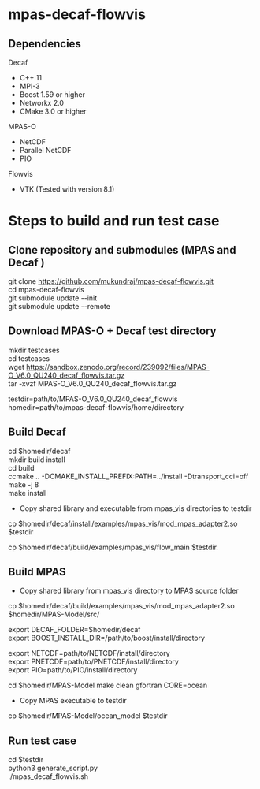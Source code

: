 # mpas-decaf-flowvis

## Dependencies

Decaf  
- C++ 11  
- MPI-3  
- Boost 1.59 or higher  
- Networkx 2.0  
- CMake 3.0 or higher  

MPAS-O
- NetCDF  
- Parallel NetCDF  
- PIO  

Flowvis
- VTK (Tested with version 8.1)


# Steps to build and run test case


## Clone repository and submodules (MPAS and Decaf )
git clone https://github.com/mukundraj/mpas-decaf-flowvis.git  
cd mpas-decaf-flowvis  
git submodule update --init  
git submodule update --remote  

## Download MPAS-O + Decaf test directory

mkdir testcases  
cd testcases  
wget https://sandbox.zenodo.org/record/239092/files/MPAS-O_V6.0_QU240_decaf_flowvis.tar.gz  
tar -xvzf MPAS-O_V6.0_QU240_decaf_flowvis.tar.gz  

testdir=path/to/MPAS-O_V6.0_QU240_decaf_flowvis  
homedir=path/to/mpas-decaf-flowvis/home/directory  


## Build Decaf
cd $homedir/decaf  
mkdir build install  
cd build  
ccmake .. -DCMAKE_INSTALL_PREFIX:PATH=../install -Dtransport_cci=off  
make -j 8  
make install  

- Copy shared library and executable from mpas_vis directories to testdir 

cp $homedir/decaf/install/examples/mpas_vis/mod_mpas_adapter2.so $testdir

cp $homedir/decaf/build/examples/mpas_vis/flow_main $testdir. 

## Build MPAS

- Copy shared library from mpas_vis directory to MPAS source folder  

cp $homedir/decaf/build/examples/mpas_vis/mod_mpas_adapter2.so  $homedir/MPAS-Model/src/

export DECAF_FOLDER=$homedir/decaf  
export BOOST_INSTALL_DIR=/path/to/boost/install/directory

export NETCDF=path/to/NETCDF/install/directory  
export PNETCDF=path/to/PNETCDF/install/directory  
export PIO=path/to/PIO/install/directory

cd $homedir/MPAS-Model
make clean gfortran CORE=ocean

- Copy MPAS executable to testdir  

cp $homedir/MPAS-Model/ocean_model $testdir

## Run test case

cd $testdir  
python3 generate_script.py  
./mpas\_decaf\_flowvis.sh


